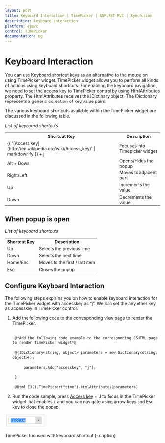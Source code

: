 ```yaml
---
layout: post
title: Keyboard Interaction | TimePicker | ASP.NET MVC | Syncfusion
description: keyboard interaction
platform: ejmvc
control: TimePicker
documentation: ug
---
```


# Keyboard Interaction

You can use Keyboard shortcut keys as an alternative to the mouse on using TimePicker widget. TimePicker widget allows you to perform all kinds of actions using keyboard shortcuts. For enabling the keyboard navigation, we need to set the access key to TimePicker control by using HtmlAttributes property. The HtmlAttributes receives the IDictinary object. The IDictionary represents a generic collection of key/value pairs.

The various keyboard shortcuts available within the TimePicker widget are discussed in the following table.

_List of keyboard shortcuts_

<table>
<tr>
<th>
Shortcut Key</th><th>
Description</th></tr>
<tr>
<td>
{{ '[Access key](http://en.wikipedia.org/wiki/Access_key)' | markdownify }} + j</td><td>
Focuses into Timepicker widget</td></tr>
<tr>
<td>
Alt + Down</td><td>
Opens/Hides the popup</td></tr>
<tr>
<td>
Right/Left</td><td>
Moves to adjacent part</td></tr>
<tr>
<td>
Up</td><td>
Increments the value</td></tr>
<tr>
<td>
Down</td><td>
Decrements the value</td></tr>
</table>


## When popup is open

_List of keyboard shortcuts_

<table>
<tr>
<th>
Shortcut Key</th><th>
Description</th></tr>
<tr>
<td>
Up</td><td>
Selects the previous time </td></tr>
<tr>
<td>
Down </td><td>
Selects the next time.</td></tr>
<tr>
<td>
Home/End</td><td>
Moves to the first / last item</td></tr>
<tr>
<td>
Esc</td><td>
Closes the popup</td></tr>
</table>


## Configure Keyboard Interaction

The following steps explains you on how to enable keyboard interaction for the TimePicker widget with accesskey as “j”. We can set the any other key as accesskey in TimePicker control.

1. Add the following code to the corresponding view page to render the TimePicker.


   ~~~ cshtml

	@*Add the following code example to the corresponding CSHTML page to render TimePicker widget*@

	@{IDictionary<string, object> parameters = new Dictionary<string, object>();

		parameters.Add("accesskey", "j");

	}

	@Html.EJ().TimePicker("time").HtmlAttributes(parameters)

   ~~~
   

2. Run the code sample, press [Access key](http://en.wikipedia.org/wiki/Access_key) + J to focus in the TimePicker widget that enables it and you can navigate using arrow keys and Esc key to close the popup.



![](Keyboard-Interaction_images/Keyboard-Interaction_img1.png)

TimePicker focused with keyboard shortcut
{:.caption}



